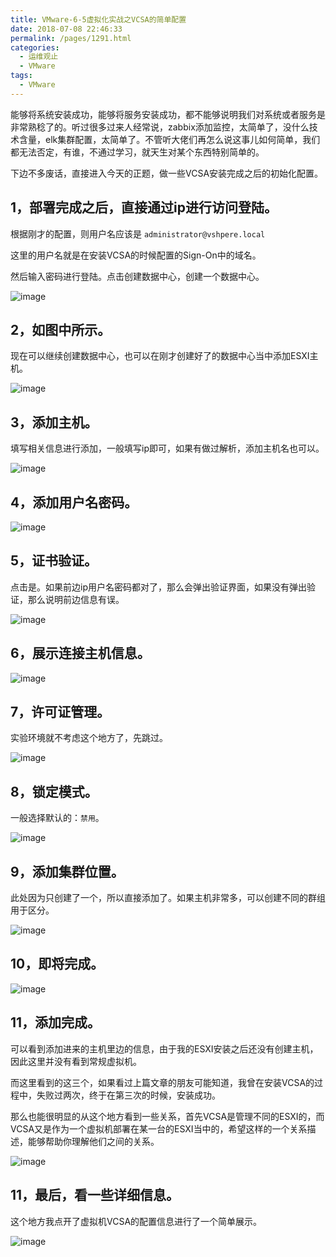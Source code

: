 ```yaml
---
title: VMware-6-5虚拟化实战之VCSA的简单配置
date: 2018-07-08 22:46:33
permalink: /pages/1291.html
categories:
  - 运维观止
  - VMware
tags:
  - VMware
---
```


能够将系统安装成功，能够将服务安装成功，都不能够说明我们对系统或者服务是非常熟稔了的。听过很多过来人经常说，zabbix添加监控，太简单了，没什么技术含量，elk集群配置，太简单了。不管听大佬们再怎么说这事儿如何简单，我们都无法否定，有谁，不通过学习，就天生对某个东西特别简单的。

下边不多废话，直接进入今天的正题，做一些VCSA安装完成之后的初始化配置。

## 1，部署完成之后，直接通过ip进行访问登陆。

根据刚才的配置，则用户名应该是 `administrator@vshpere.local`

这里的用户名就是在安装VCSA的时候配置的Sign-On中的域名。

然后输入密码进行登陆。点击创建数据中心，创建一个数据中心。

![image](https://tvax4.sinaimg.cn/large/008k1Yt0ly1grx7w31rc6j31hu0o0kcy.jpg)

## 2，如图中所示。

现在可以继续创建数据中心，也可以在刚才创建好了的数据中心当中添加ESXI主机。

![image](https://tvax1.sinaimg.cn/large/008k1Yt0ly1grx7w8v4yfj319j0iqne1.jpg)

## 3，添加主机。

填写相关信息进行添加，一般填写ip即可，如果有做过解析，添加主机名也可以。

![image](https://tva3.sinaimg.cn/large/008k1Yt0ly1grx7wdsmljj30yi0kn105.jpg)

## 4，添加用户名密码。

![image](https://tva1.sinaimg.cn/large/008k1Yt0ly1grx7wj0zhij30yf0kitga.jpg)

## 5，证书验证。

点击是。如果前边ip用户名密码都对了，那么会弹出验证界面，如果没有弹出验证，那么说明前边信息有误。

![image](https://tvax2.sinaimg.cn/large/008k1Yt0ly1grx7wpc8s0j30ym0kon60.jpg)

## 6，展示连接主机信息。

![image](https://tva3.sinaimg.cn/large/008k1Yt0ly1grx7wvbaaij30ym0kn7cv.jpg)

## 7，许可证管理。

实验环境就不考虑这个地方了，先跳过。

![image](https://tvax1.sinaimg.cn/large/008k1Yt0ly1grx7x0sj65j30yk0knwoc.jpg)

## 8，锁定模式。

一般选择默认的：`禁用`。

![image](https://tva3.sinaimg.cn/large/008k1Yt0ly1grx7x6hg6tj30yk0kndp0.jpg)

## 9，添加集群位置。

此处因为只创建了一个，所以直接添加了。如果主机非常多，可以创建不同的群组用于区分。

![image](https://tvax2.sinaimg.cn/large/008k1Yt0ly1grx7xc3ypoj30yk0knn5d.jpg)

## 10，即将完成。

![image](https://tva2.sinaimg.cn/large/008k1Yt0ly1grx7xj15exj30yj0kuthe.jpg)

## 11，添加完成。

可以看到添加进来的主机里边的信息，由于我的ESXI安装之后还没有创建主机，因此这里并没有看到常规虚拟机。

而这里看到的这三个，如果看过上篇文章的朋友可能知道，我曾在安装VCSA的过程中，失败过两次，终于在第三次的时候，安装成功。

那么也能很明显的从这个地方看到一些关系，首先VCSA是管理不同的ESXI的，而VCSA又是作为一个虚拟机部署在某一台的ESXI当中的，希望这样的一个关系描述，能够帮助你理解他们之间的关系。

![image](https://tvax2.sinaimg.cn/large/008k1Yt0ly1grx7xod717j31320m3tqk.jpg)

## 11，最后，看一些详细信息。

这个地方我点开了虚拟机VCSA的配置信息进行了一个简单展示。

![image](https://tvax2.sinaimg.cn/large/008k1Yt0ly1grx7xt5bhqj30xf0imk12.jpg)
